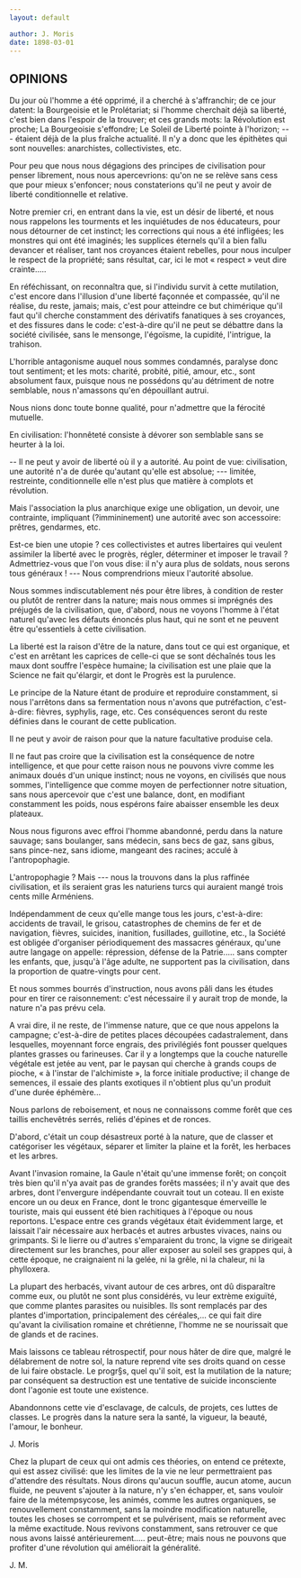 ```yaml
---
layout: default

author: J. Moris
date: 1898-03-01
---
```


## OPINIONS

Du jour où l'homme a été opprimé, il a cherché à s'affranchir; de ce jour datent: la Bourgeoisie et 
le Prolétariat; si l'homme cherchait déjà sa liberté, c'est bien dans l'espoir de la trouver; et ces 
grands mots: la Révolution est proche; La Bourgeoisie s'effondre; Le Soleil de Liberté pointe à 
l'horizon; --- étaient déjà de la plus fraîche actualité. Il n'y a donc que les épithètes qui sont 
nouvelles: anarchistes, collectivistes, etc.

Pour peu que nous nous dégagions des principes de civilisation pour penser librement, nous nous 
apercevrions: qu'on ne se relève sans cess que pour mieux s'enfoncer; nous constaterions qu'il ne 
peut y avoir de liberté conditionnelle et relative.

Notre premier cri, en entrant dans la vie, est un désir de liberté, et nous nous rappelons les 
tourments et les inquiétudes de nos éducateurs, pour nous détourner de cet instinct; les corrections 
qui nous a été infligées; les monstres qui ont été imaginés; les supplices éternels qu'il a bien 
fallu devancer et réaliser, tant nos croyances étaient rebelles, pour nous inculper le respect de la 
propriété; sans résultat, car, ici le mot &laquo; respect &raquo; veut dire crainte.....

En réféchissant, on reconnaîtra que, si l'individu survit à cette mutilation, c'est encore dans 
l'illusion d'une liberté façonnée et compassée, qu'il ne réalise, du reste, jamais; mais, c'est pour 
atteindre ce but chimérique qu'il faut qu'il cherche constamment des dérivatifs fanatiques à ses 
croyances, et des fissures dans le code: c'est-à-dire qu'il ne peut se débattre dans la société 
civilisée, sans le mensonge, l'égoïsme, la cupidité, l'intrigue, la trahison.

L'horrible antagonisme auquel nous sommes condamnés, paralyse donc tout sentiment; et les mots: 
charité, probité, pitié, amour, etc., sont absolument faux, puisque nous ne possédons qu'au 
détriment de notre semblable, nous n'amassons qu'en dépouillant autrui.

Nous nions donc toute bonne qualité, pour n'admettre que la férocité mutuelle.

En civilisation: l'honnêteté consiste à dévorer son semblable sans se heurter à la loi.

-- Il ne peut y avoir de liberté où il y a autorité. Au point de vue: civilisation, une autorité n'a 
de durée qu'autant qu'elle est absolue; --- limitée, restreinte, conditionnelle elle n'est plus que 
matière à complots et révolution.

Mais l'association la plus anarchique exige une obligation, un devoir, une contrainte, impliquant (?immininement) 
une autorité avec son accessoire: prêtres, gendarmes, etc.

Est-ce bien une utopie ? ces collectivistes et autres libertaires qui veulent assimiler la liberté 
avec le progrès, régler, déterminer et imposer le travail ? Admettriez-vous que l'on vous dise: il 
n'y aura plus de soldats, nous serons tous généraux ! --- Nous comprendrions mieux l'autorité 
absolue.

Nous sommes indiscutablement nés pour être libres, à condition de rester ou plutôt de rentrer dans 
la nature; mais nous ommes si imprégnés des préjugés de la civilisation, que, d'abord, nous ne 
voyons l'homme à l'état naturel qu'avec les défauts énoncés plus haut, qui ne sont et ne peuvent 
être qu'essentiels à cette civilisation.

La liberté est la raison d'être de la nature, dans tout ce qui est organique, et c'est en arrêtant 
les caprices de celle-ci que se sont déchaînés tous les maux dont souffre l'espèce humaine; la 
civilisation est une plaie que la Science ne fait qu'élargir, et dont le Progrès est la purulence.

Le principe de la Nature étant de produire et reproduire constamment, si nous l'arrêtons dans sa 
fermentation nous n'avons que putréfaction, c'est-à-dire: fièvres, syphylis, rage, etc. Ces 
conséquences seront du reste définies dans le courant de cette publication.

Il ne peut y avoir de raison pour que la nature facultative produise cela.

Il ne faut pas croire que la civilisation est la conséquence de notre intelligence, et que pour 
cette raison nous ne pouvons vivre comme les animaux doués d'un unique instinct; nous ne voyons, en 
civilisés que nous sommes, l'intelligence que comme moyen de perfectionner notre situation, sans 
nous apercevoir que c'est une balance, dont, en modifiant constamment les poids, nous espérons faire 
abaisser ensemble les deux plateaux.

Nous nous figurons avec effroi l'homme abandonné, perdu dans la nature sauvage; sans boulanger, sans 
médecin, sans becs de gaz, sans gibus, sans pince-nez, sans idiome, mangeant des racines; acculé à 
l'antropophagie.

L'antropophagie ? Mais --- nous la trouvons dans la plus raffinée civilisation, et ils seraient gras 
les naturiens turcs qui auraient mangé trois cents mille Arméniens.

Indépendamment de ceux qu'elle mange tous les jours, c'est-à-dire: accidents de travail, le grisou, 
catastrophes de chemins de fer et de navigation, fièvres, suicides, inanition, fusillades, 
guillotine, etc., la Société est obligée d'organiser périodiquement des massacres généraux, qu'une 
autre langage on appelle: répression, défense de la Patrie..... sans compter les enfants, que, 
jusqu'à l'âge adulte, ne supportent pas la civilisation, dans la proportion de quatre-vingts pour 
cent.

Et nous sommes bourrés d'instruction, nous avons pâli dans les études pour en tirer ce raisonnement: 
c'est nécessaire il y aurait trop de monde, la nature n'a pas prévu cela.

A vrai dire, il ne reste, de l'immense nature, que ce que nous appelons la campagne; c'est-à-dire de 
petites places découpées cadastralement, dans lesquelles, moyennant force engrais, des privilégiés 
font pousser quelques plantes grasses ou farineuses. Car il y a longtemps que la couche naturelle 
végétale est jetée au vent, par le paysan qui cherche à grands coups de pioche, &laquo; à l'instar 
de l'alchimiste &raquo;, la force initiale productive; il change de semences, il essaie des plants 
exotiques il n'obtient plus qu'un produit d'une durée éphémère...

Nous parlons de reboisement, et nous ne connaissons comme forêt que ces taillis enchevêtrés serrés, 
reliés d'épines et de ronces.

D'abord, c'était un coup désastreux porté à la nature, que de classer et catégoriser les végétaux, 
séparer et limiter la plaine et la forêt, les herbaces et les arbres.

Avant l'invasion romaine, la Gaule n'était qu'une immense forêt; on conçoit très bien qu'il n'ya 
avait pas de grandes forêts massées; il n'y avait que des arbres, dont l'envergure indépendante 
couvrait tout un coteau. Il en existe encore un ou deux en France, dont le tronc gigantesque 
émerveille le touriste, mais qui eussent été bien rachitiques à l'époque ou nous reportons. L'espace 
entre ces grands végétaux était évidemment large, et laissait l'air nécessaire aux herbacés et 
autres arbustes vivaces, nains ou grimpants. Si le lierre ou d'autres s'emparaient du tronc, la 
vigne se dirigeait directement sur les branches, pour aller exposer au soleil ses grappes qui, à 
cette époque, ne craignaient ni la gelée, ni la grêle, ni la chaleur, ni la phylloxera.

La plupart des herbacés, vivant autour de ces arbres, ont dû disparaître comme eux, ou plutôt ne 
sont plus considérés, vu leur extrème exiguïté, que comme plantes parasites ou nuisibles. Ils sont 
remplacés par des plantes d'importation, principalement des céréales,... ce qui fait dire qu'avant 
la civilisation romaine et chrétienne, l'homme ne se nourissait que de glands et de racines.

Mais laissons ce tableau rétrospectif, pour nous hâter de dire que, malgré le délabrement de notre 
sol, la nature reprend vite ses droits quand on cesse de lui faire obstacle. Le progr§s, quel qu'il 
soit, est la mutilation de la nature; par conséquent sa destruction est une tentative de suicide 
inconsciente dont l'agonie est toute une existence.

Abandonnons cette vie d'esclavage, de calculs, de projets, ces luttes de classes. Le progrès dans la 
nature sera la santé, la vigueur, la beauté, l'amour, le bonheur.

J. Moris

Chez la plupart de ceux qui ont admis ces théories, on entend ce prétexte, qui est assez civilisé: 
que les limites de la vie ne leur permettraient pas d'attendre des résultats. Nous dirons qu'aucun 
souffle, aucun atome, aucun fluide, ne peuvent s'ajouter à la nature, n'y s'en échapper, et, sans 
vouloir faire de la métempsycose, les animés, comme les autres organiques, se renouvellement 
constamment, sans la moindre modification naturelle, toutes les choses se corrompent et se 
pulvérisent, mais se reforment avec la même exactitude. Nous revivons constamment, sans retrouver ce 
que nous avons laissé antérieurement..... peut-être; mais nous ne pouvons que profiter d'une 
révolution qui améliorait la généralité.

J. M.






